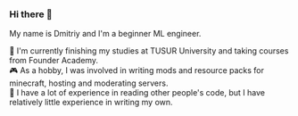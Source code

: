 ### Hi there 👋
My name is Dmitriy and I'm a beginner ML engineer.

🌱 I'm currently finishing my studies at TUSUR University and taking courses from Founder Academy.  
🎮 As a hobby, I was involved in writing mods and resource packs for minecraft, hosting and moderating servers.  
🤔 I have a lot of experience in reading other people's code, but I have relatively little experience in writing my own.





